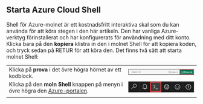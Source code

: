 
## <a name="launch-azure-cloud-shell"></a>Starta Azure Cloud Shell

Shell för Azure-molnet är ett kostnadsfritt interaktiva skal som du kan använda för att köra stegen i den här artikeln. Den har vanliga Azure-verktyg förinstallerat och har konfigurerats för användning med ditt konto. Klicka bara på den **kopiera** klistra in den i molnet Shell för att kopiera koden, och tryck sedan på RETUR för att köra den.  Det finns två sätt att starta molnet Shell:

|  |   |
|-----------------------------------------------|---|
| Klicka på **prova** i det övre högra hörnet av ett kodblock. | ![Moln-gränssnittet i den här artikeln](./media/cloud-shell-try-it/cli-try-it.png) |
| Klicka på den **moln Shell** knappen på menyn i övre högra den [Azure-portalen](https://portal.azure.com). |    ![Molnet Shell i portalen](./media/cloud-shell-try-it/cloud-shell-menu.png) |
|  |  |










